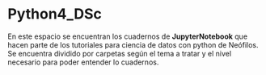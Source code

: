 ﻿# Python4_DSc

En este espacio se encuentran los cuadernos de **JupyterNotebook** que hacen parte de los tutoriales para ciencia de datos con python de Neófilos.
Se encuentra dividido por carpetas según el tema a tratar y el nivel necesario para poder entender lo cuadernos.
